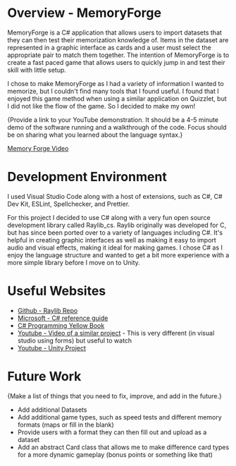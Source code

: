 # Overview - MemoryForge

MemoryForge is a C# application that allows users to import datasets that they can then test their memorization knowledge of. Items in the dataset are represented in a graphic interface as cards and a user must select the appropriate pair to match them together. The intention of MemoryForge is to create a fast paced game that allows users to quickly jump in and test their skill with little setup.

I chose to make MemoryForge as I had a variety of information I wanted to memorize, but I couldn't find many tools that I found useful. I found that I enjoyed this game method when using a similar application on Quizzlet, but I did not like the flow of the game. So I decided to make my own!

{Provide a link to your YouTube demonstration. It should be a 4-5 minute demo of the software running and a walkthrough of the code. Focus should be on sharing what you learned about the language syntax.}

[Memory Forge Video](https://www.youtube.com/watch?v=tUT6BvJYvjo)

# Development Environment

I used Visual Studio Code along with a host of extensions, such as C#, C# Dev Kit, ESLint, Spellchecker, and Prettier.

For this project I decided to use C# along with a very fun open source development library called Raylib_cs. Raylib originally was developed for C, but has since been ported over to a variety of languages including C#. It's helpful in creating graphic interfaces as well as making it easy to import audio and visual effects, making it ideal for making games. I chose C# as I enjoy the language structure and wanted to get a bit more experience with a more simple library before I move on to Unity.

# Useful Websites

- [Github - Raylib Repo](https://github.com/raylib-cs/raylib-cs)
- [Microsoft - C# reference guide](https://learn.microsoft.com/en-us/dotnet/csharp/language-reference/)
- [C# Programming Yellow Book](https://static1.squarespace.com/static/5019271be4b0807297e8f404/t/5824ad58f7e0ab31fc216843/1478798685347/CSharp+Book+2016+Rob+Miles+8.2.pdf)
- [Youtube - Video of a similar project](https://www.youtube.com/watch?v=frDKP-A71W0) - This is very different (in visual studio using forms) but useful to watch
- [Youtube - Unity Project](https://www.youtube.com/watch?v=J2mja7s4SFg&list=PLZhNP5qJ2IA2DA4bzDyxFMs8yogVQSrjW&index=7)

# Future Work

{Make a list of things that you need to fix, improve, and add in the future.}

- Add additional Datasets
- Add additional game types, such as speed tests and different memory formats (maps or fill in the blank)
- Provide users with a format they can then fill out and upload as a dataset
- Add an abstract Card class that allows me to make difference card types for a more dynamic gameplay (bonus points or something like that)
